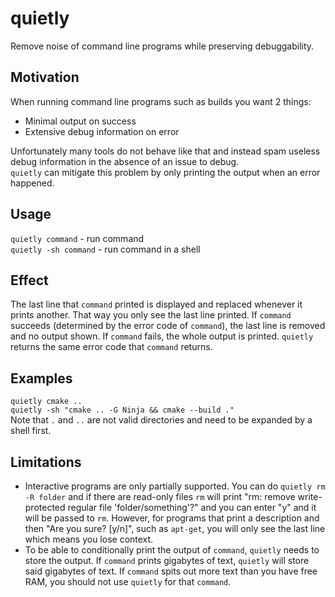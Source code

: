 # quietly
Remove noise of command line programs while preserving debuggability.

## Motivation
When running command line programs such as builds you want 2 things:
* Minimal output on success
* Extensive debug information on error

Unfortunately many tools do not behave like that and instead spam useless debug information in the absence of an issue to debug.  
`quietly` can mitigate this problem by only printing the output when an error happened.

## Usage
`quietly command` - run command  
`quietly -sh command` - run command in a shell

## Effect
The last line that `command` printed is displayed and replaced whenever it prints another. That way you only see the last line printed. If `command` succeeds (determined by the error code of `command`), the last line is removed and no output shown. If `command` fails, the whole output is printed. `quietly` returns the same error code that `command` returns.

## Examples
`quietly cmake ..`  
`quietly -sh "cmake .. -G Ninja && cmake --build ."`  
Note that `.` and `..` are not valid directories and need to be expanded by a shell first.

## Limitations
* Interactive programs are only partially supported. You can do `quietly rm -R folder` and if there are read-only files `rm` will print "rm: remove write-protected regular file 'folder/something'?" and you can enter "y" and it will be passed to `rm`. However, for programs that print a description and then "Are you sure? [y/n]", such as `apt-get`, you will only see the last line which means you lose context.
* To be able to conditionally print the output of `command`, `quietly` needs to store the output. If `command` prints gigabytes of text, `quietly` will store said gigabytes of text. If `command` spits out more text than you have free RAM, you should not use `quietly` for that `command`.
